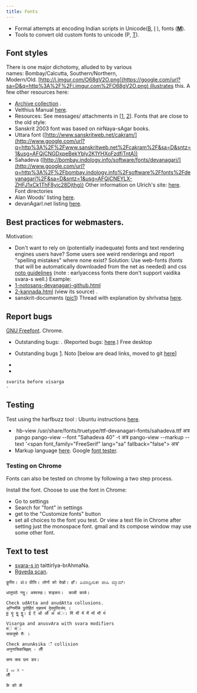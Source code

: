 ```yaml
---
title: Fonts
---
```

- Formal attempts at encoding Indian scripts in Unicode([B](http://sanskrit1.ccv.brown.edu/tomcat/sl/ScriptTable), [I](http://tdil.mit.gov.in/Request_Feedback/Grantha.aspx) ), fonts ([**M**](http://svayambhava.org/index.php/en/)). 
- Tools to convert old custom fonts to unicode (P, [T](http://hindi-store.tipsadda.com/2010/11/all-hindi-font-converters.html)).


## Font styles
There
is one major dichotomy, alluded to by various names: Bombay/Calcutta,
Southern/Northern,
Modern/Old. [http://i.imgur.com/O68gV2O.png](https://google.com/url?sa=D&q=http%3A%2F%2Fi.imgur.com%2FO68gV2O.png) illustrates
this.
A
few other resources here:
  - [Archive
    collection](https://google.com/url?sa=D&q=https%3A%2F%2Farchive.org%2Fdownload%2FDevanAgarITypographyResources) .
  - Velthius
    Manual [here](ftp://ftp.tex.ac.uk/tex-archive/language/devanagari/velthuis/doc/generic/velthuis/manual.pdf).
  - Resources:
    See messages/ attachments in
    \[[1](https://groups.google.com/forum/#!topic/sanskrit-programmers/zqzAXZvE92Y), [2](https://groups.google.com/forum/#!topic/sanskrit-programmers/kdUCcoQk3us)\].
Fonts
that are close to the old style:
  - Sanskrit 2003 font was
    based on nirNaya-sAgar
    books.
  - Uttara
    font
    ([http://www.sanskritweb.net/cakram/](http://www.google.com/url?q=http%3A%2F%2Fwww.sanskritweb.net%2Fcakram%2F&sa=D&sntz=1&usg=AFQjCNGDxpeBekYbly2K1YHXoFzdfiTntA))
  - Sahadeva
    ([http://bombay.indology.info/software/fonts/devanagari/](http://www.google.com/url?q=http%3A%2F%2Fbombay.indology.info%2Fsoftware%2Ffonts%2Fdevanagari%2F&sa=D&sntz=1&usg=AFQjCNEYLX-ZHFJ1xCk1ThF8yic28Djthg))
Other information on
Ulrich's
site: [here](http://www.sanskritweb.net/itrans/index.html#S99FONTS).
Font
directories
  - Alan
    Woods'
    listing [here](http://www.alanwood.net/unicode/fonts-south-asian.html#devanagari).
  - devanAgarI.net
    listing [here](http://www.devanaagarii.net/fonts/).

## Best practices for webmasters.

Motivation:
  - Don't want to rely on (potentially inadequate) fonts and text
    rendering engines users have? Some users see weird renderings and
    report "spelling mistakes" where none exist?
Solution:
Use web-fonts (fonts that will be automatically downloaded from the net
as needed) and css
[noto
guidelines](https://www.google.com/get/noto/help/guidelines/) (note :
earlyaccess fonts there don't support vaidika svara-s
    well.)
Example: 
  - [1-notosans-devanagari-github.html](https://github.com/sanskrit-coders/sanskritnlpjava/blob/master/src/main/webapp/fonts/1-notosans-devanagari-github.html "1-notosans-devanagari-github.html")
  - [2-kannada.html](http://sanskritnlp.appspot.com/fonts/2-kannada.html)
    (view its source) . 
  - sanskrit-documents ([pic1](http://i.imgur.com/YiPNBQF.png))
Thread with explanation by shrIvatsa
[here](https://groups.google.com/d/msg/sanskrit-programmers/PEQBZ4b4OOg/EQeNSKBsWXkJ).

## Report bugs

[GNU Freefont](https://savannah.gnu.org/bugs/?group=freefont).
Chrome.
  - Outstanding bugs: . (Reported bugs:
    [here](https://code.google.com/p/chromium/issues/list?can=1&q=vishvas&colspec=ID+Pri+M+Week+ReleaseBlock+Cr+Status+Owner+Summary+OS+Modified&x=m&y=releaseblock&cells=tiles).)
Free desktop
  - Outstanding bugs
    [1](https://bugs.freedesktop.org/show_bug.cgi?id=70509).
Noto \[below are dead links, moved to git
[here](https://github.com/googlei18n/noto-fonts/issues)\]
  - 
    
    
    
      
    
    
    
    
    
      
    
    
    
    
    
      
    
    
    
    
    
    
    
    
  - 
    
    
    
    svarita before visarga
    - 
    
    

## Testing

Test using the harfbuzz tool : Ubuntu instructions
[here](https://groups.google.com/d/msg/sanskrit-programmers/PEQBZ4b4OOg/pPlKqPeEI74J).
  -  hb-view /usr/share/fonts/truetype/ttf-devanagari-fonts/sahadeva.ttf
    अत्र
pango
pango-view --font "Sahadeva 40" -t अत्र
pango-view --markup --text '\<span font\_family="FreeSerif"
lang="sa" fallback="false"\> अत्र\'
  - Markup language
    [here](http://www.pygtk.org/pygtk2reference/pango-markup-language.html).
Google [font
tester](http://www.google.com/fonts#ChoosePlace:select/Script:devanagari).

### Testing on Chrome

Fonts can also be tested on chrome by following a two step process.


Install the font.
Choose to use the font in
Chrome:
  - Go to settings
  - Search for "font" in
    settings
  - get to the "Customize
    fonts" button
  - set all choices to the
    font you
    test. Or view
    a text file in Chrome after setting just the monospace font.
gmail and its compose window may use some other
font.


  

## Text to test

  - [svara-s
    in](http://www.sanskritweb.net/sansdocs/tbsvaras.pdf)
    taittirIya-brAhmaNa.
  - [Rgveda
    scan](https://en.wikipedia.org/wiki/File:Rigveda_MS2097.jpg).

```
कॢप्तिः। ॐ॥ प्रीतिः। लोगों को देखो। हाँ। ಹಿಮಾದ್ರಿಸುತೇ ಪಾಹಿ ಮ್ಮಾಮ್।

धातुपाठे गमॢ। अश्वरुहः। शङ्करः।  काळी काळे।

Check udAtta and anudAtta collusions.
अ॒ग्निमी॑ळे पु॒रोहि॑तं य॒ज्ञस्य॑ दे॒वमृ॒त्विज॑म् । 
मू॒ मॄ॒ मॢ॒ मॣ॒। ई॑ ऐ॑ ओ॑ औ॑ अं॑ अ॑ः। मि॑ मी॑ मे॑ मै॑ मो॑ मौ॑ मं॑ 

Visarga and anusvAra with svara modifiers
म॑ं म॑ः
ससजुषो रुँः ।

Check anunAsika ँ collision
अनुनासिकचिह्नम् - लीँ

क्त्य क्त्व छ्य ड्य।

ೱ ೲ ᳵ ᳶ
लीँ

कॆ कॊ कॅ
```
